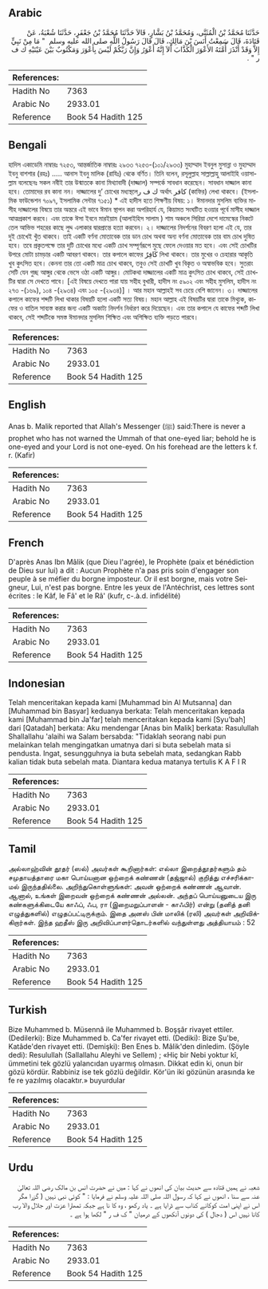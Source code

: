 ## Arabic


<div dir="rtl" lang="ar" style={{fontSize:'larger',backgroundColor:'#f8f9fa',padding:20}}>
حَدَّثَنَا مُحَمَّدُ بْنُ الْمُثَنَّى، وَمُحَمَّدُ بْنُ بَشَّارٍ، قَالاَ حَدَّثَنَا مُحَمَّدُ بْنُ جَعْفَرٍ، حَدَّثَنَا شُعْبَةُ، عَنْ قَتَادَةَ، قَالَ سَمِعْتُ أَنَسَ بْنَ مَالِكٍ، قَالَ قَالَ رَسُولُ اللَّهِ صلى الله عليه وسلم ‏ "‏ مَا مِنْ نَبِيٍّ إِلاَّ وَقَدْ أَنْذَرَ أُمَّتَهُ الأَعْوَرَ الْكَذَّابَ أَلاَ إِنَّهُ أَعْوَرُ وَإِنَّ رَبَّكُمْ لَيْسَ بِأَعْوَرَ وَمَكْتُوبٌ بَيْنَ عَيْنَيْهِ ك ف ر ‏"‏ ‏.‏
</div>
<div style={{backgroundColor:'#f8f9fa',padding:20, marginBottom: 10}}><table> <thead> <tr> <th>References:</th> <th></th> </tr> </thead> <tbody><tr><td>Hadith No</td><td>7363</td></tr><tr><td>Arabic No</td><td>2933.01</td></tr><tr><td>Reference</td><td>Book 54 Hadith 125</td></tr></tbody></table></div>

## Bengali


<div dir="ltr" lang="bn" style={{fontSize:'larger',backgroundColor:'#f8f9fa',padding:20}}>
হাদিস একাডেমি নাম্বারঃ ৭২৫৩, আন্তর্জাতিক নাম্বারঃ ২৯৩৩ ৭২৫৩-(১০১/২৯৩৩) মুহাম্মাদ ইবনুল মুসান্না ও মুহাম্মাদ ইবনু বাশশার (রহঃ) ..... আনাস ইবনু মালিক (রাযিঃ) থেকে বর্ণিত। তিনি বলেন, রসূলুল্লাহ সাল্লাল্লাহু আলাইহি ওয়াসাল্লাম বলেছেনঃ সকল নবীই তার উন্মাতকে কানা মিথ্যাবাদী (দাজ্জাল) সম্পর্কে সাবধান করেছেন। সাবধান দাজ্জাল কানা হবে। তোমাদের রব কানা নন। দাজ্জালের দু’ চোখের মধ্যস্থলেك ف ر অর্থাৎ كافر (কাফির) লেখা থাকবে। (ইসলামিক ফাউন্ডেশন ৭০৯৭, ইসলামিক সেন্টার ৭১৫১) * এই হাদীস হতে শিক্ষণীয় বিষয়: ১। ঈমানদার মুসলিম ব্যক্তির মাসীহ দাজ্জালের বিষয়ে তার অন্তরে এই ভাবে ঈমান স্থাপন করা অপরিহার্য যে, কিয়ামত সংঘটিত হওয়ার পূর্বে মাসীহ দাজ্জাল আত্মপ্রকাশ করবে। এবং তাকে ঈসা ইবনে মারইয়াম (আলাইহিস সালাম ) শাম অঞ্চলে সিরিয়া দেশে দামেস্কের নিকটে তেল আভিভ শহরের কাছে লুদ্দ এলাকার দ্বারপ্রান্তে হত্যা করবেন। ২। দাজ্জালের নিদর্শনের বিবরণ হলো এই যে, তার দুই চোখেই খুঁত থাকবে। তাই একটি বর্ণনা মোতাবেক তার ডান চোখ অথবা অন্য বর্ণনা মোতাবেক তার বাম চোখ দুষিত হবে। তবে প্রকৃতপক্ষে তার দুটি চোখের মধ্যে একটি চোখ সম্পূর্ণরূপে মুছে ফেলে দেওয়ার মত হবে। এবং সেই চোখটির উপরে মোটা চামড়ার একটি আবরণ থাকবে। তার কপালে কাফের كَافِرٌ লিখা থাকবে। তার মুখের ও চেহারার আকৃতি খুব কুৎসিত হবে। কেননা তার তো একটি মাত্র চোখ থাকবে, তবুও সেই চোখটি খুব বিকৃত ও অস্বাভবিক হবে। সুতরাং সেটি যেন গুচ্ছ আঙ্গুর থেকে ভেসে ওঠা একটি আঙ্গুর। মোটকথা দাজ্জালের একটি মাত্র কুৎসিত চোখ থাকবে, সেই চোখটির দ্বারা সে দেখতে পাবে। [এই বিষয়ে দেখতে পারা যায় সহীহ বুখারী, হাদীস নং ৫৯০২ এবং সহীহ মুসলিম, হাদীস নং ২৭৩ -(১৬৯), ১০৪ -(২৯৩৪) এবং ১০৫ -(২৯৩৪)] । আর মহান আল্লাহই সব চেয়ে বেশি জানেন। ৩। দাজ্জালের কপালে কাফের শব্দটি লিখা থাকার বিষয়টি হলো একটি সত্য বিষয়। মহান আল্লাহ এই বিষয়টির দ্বারা তাকে মিথ্যুক, কাফের ও বাতিল সাব্যস্ত করার জন্য একটি অকাট্য নিদর্শন নির্ধারণ করে দিয়েছেন। এবং তার কপালে যে কাফের শব্দটি লিখা থাকবে, সেই শব্দটিকে সমস্ত ঈমানদার মুসলিম শিক্ষিত এবং অশিক্ষিত ব্যক্তি পড়তে পারবে।
</div>
<div style={{backgroundColor:'#f8f9fa',padding:20, marginBottom: 10}}><table> <thead> <tr> <th>References:</th> <th></th> </tr> </thead> <tbody><tr><td>Hadith No</td><td>7363</td></tr><tr><td>Arabic No</td><td>2933.01</td></tr><tr><td>Reference</td><td>Book 54 Hadith 125</td></tr></tbody></table></div>

## English


<div dir="ltr" lang="en" style={{fontSize:'larger',backgroundColor:'#f8f9fa',padding:20}}>
Anas b. Malik reported that Allah's Messenger (ﷺ) said:There is never a prophet who has not warned the Ummah of that one-eyed liar; behold he is one-eyed and your Lord is not one-eyed. On his forehead are the letters k f. r. (Kafir)
</div>
<div style={{backgroundColor:'#f8f9fa',padding:20, marginBottom: 10}}><table> <thead> <tr> <th>References:</th> <th></th> </tr> </thead> <tbody><tr><td>Hadith No</td><td>7363</td></tr><tr><td>Arabic No</td><td>2933.01</td></tr><tr><td>Reference</td><td>Book 54 Hadith 125</td></tr></tbody></table></div>

## French


<div dir="ltr" lang="fr" style={{fontSize:'larger',backgroundColor:'#f8f9fa',padding:20}}>
D'après Anas Ibn Mâlik (que Dieu l'agrée), le Prophète (paix et bénédiction de Dieu sur lui) a dit : Aucun Prophète n'a pas pris soin d'engager son peuple à se méfier du borgne imposteur. Or il est borgne, mais votre Seigneur, Lui, n'est pas borgne. Entre les yeux de l'Antéchrist, ces lettres sont écrites : le Kâf, le Fâ' et le Râ' (kufr, c-.à.d. infidélité)
</div>
<div style={{backgroundColor:'#f8f9fa',padding:20, marginBottom: 10}}><table> <thead> <tr> <th>References:</th> <th></th> </tr> </thead> <tbody><tr><td>Hadith No</td><td>7363</td></tr><tr><td>Arabic No</td><td>2933.01</td></tr><tr><td>Reference</td><td>Book 54 Hadith 125</td></tr></tbody></table></div>

## Indonesian


<div dir="ltr" lang="id" style={{fontSize:'larger',backgroundColor:'#f8f9fa',padding:20}}>
Telah menceritakan kepada kami [Muhammad bin Al Mutsanna] dan [Muhammad bin Basyar] keduanya berkata: Telah menceritakan kepada kami [Muhammad bin Ja'far] telah menceritakan kepada kami [Syu'bah] dari [Qatadah] berkata: Aku mendengar [Anas bin Malik] berkata: Rasulullah Shallallahu 'alaihi wa Salam bersabda: "Tidaklah seorang nabi pun melainkan telah mengingatkan umatnya dari si buta sebelah mata si pendusta. Ingat, sesungguhnya ia buta sebelah mata, sedangkan Rabb kalian tidak buta sebelah mata. Diantara kedua matanya tertulis K A F I R
</div>
<div style={{backgroundColor:'#f8f9fa',padding:20, marginBottom: 10}}><table> <thead> <tr> <th>References:</th> <th></th> </tr> </thead> <tbody><tr><td>Hadith No</td><td>7363</td></tr><tr><td>Arabic No</td><td>2933.01</td></tr><tr><td>Reference</td><td>Book 54 Hadith 125</td></tr></tbody></table></div>

## Tamil


<div dir="ltr" lang="ta" style={{fontSize:'larger',backgroundColor:'#f8f9fa',padding:20}}>
அல்லாஹ்வின் தூதர் (ஸல்) அவர்கள் கூறினார்கள்: எல்லா இறைத்தூதர்களும் தம் சமுதாயத்தாரை மகா பொய்யனான ஒற்றைக் கண்ணன் (தஜ்ஜால்) குறித்து எச்சரிக்காமல் இருந்ததில்லை. அறிந்துகொள்ளுங்கள்: அவன் ஒற்றைக் கண்ணன் ஆவான். ஆனால், உங்கள் இறைவன் ஒற்றைக் கண்ணன் அல்லன். அந்தப் பொய்யனுடைய இரு கண்களுக்கிடையே காஃப், ஃப, ரா (இறைமறுப்பாளன் - காஃபிர்) என்று (தனித் தனி எழுத்துகளில்) எழுதப்பட்டிருக்கும். இதை அனஸ் பின் மாலிக் (ரலி) அவர்கள் அறிவிக்கிறார்கள். இந்த ஹதீஸ் இரு அறிவிப்பாளர்தொடர்களில் வந்துள்ளது அத்தியாயம் : 52
</div>
<div style={{backgroundColor:'#f8f9fa',padding:20, marginBottom: 10}}><table> <thead> <tr> <th>References:</th> <th></th> </tr> </thead> <tbody><tr><td>Hadith No</td><td>7363</td></tr><tr><td>Arabic No</td><td>2933.01</td></tr><tr><td>Reference</td><td>Book 54 Hadith 125</td></tr></tbody></table></div>

## Turkish


<div dir="ltr" lang="tr" style={{fontSize:'larger',backgroundColor:'#f8f9fa',padding:20}}>
Bize Muhammed b. Müsennâ ile Muhammed b. Boşşâr rivayet ettiler. (Dedilerki): Bize Muhammed b. Ca'fer rivayet etti. (Dediki): Bize Şu'be, Katâde'den rivayet etti. (Demişki): Ben Enes b. Mâlik'den dinledim. (Şöyle dedi): Resulullah (Sallallahu Aleyhi ve Sellem) ; «Hiç bir Nebi yoktur kî, ümmetini tek gözlü yalancıdan uyarmış olmasın. Dikkat edin ki, onun bir gözü kördür. Rabbiniz ise tek gözlü değildir. Kör'ün iki gözünün arasında ke fe re yazılmış olacaktır.» buyurdular
</div>
<div style={{backgroundColor:'#f8f9fa',padding:20, marginBottom: 10}}><table> <thead> <tr> <th>References:</th> <th></th> </tr> </thead> <tbody><tr><td>Hadith No</td><td>7363</td></tr><tr><td>Arabic No</td><td>2933.01</td></tr><tr><td>Reference</td><td>Book 54 Hadith 125</td></tr></tbody></table></div>

## Urdu


<div dir="rtl" lang="ur" style={{fontSize:'larger',backgroundColor:'#f8f9fa',padding:20}}>
شعبہ نے ہمیں قتادہ سے حدیث بیان کی انھوں نے کہا : میں نے حضرت انس بن مالک رضی اللہ تعالیٰ عنہ سے سنا ، انھوں نے کہا کہ رسول اللہ صلی اللہ علیہ وسلم نے فرمایا : " کوئی نبی نہیں ( گزرا مگر اس نے اپنی امت کوکانے کذاب سے ڈرایا ہے ۔ یاد رکھو ، وہ کا نا ہے جبکہ تمھارا عزت اور جلال والا رب کانا نہیں اس ( دجال ) کی دونوں آنکھوں کے درمیان " ک ف ر " لکھا ہوا ہے ۔
</div>
<div style={{backgroundColor:'#f8f9fa',padding:20, marginBottom: 10}}><table> <thead> <tr> <th>References:</th> <th></th> </tr> </thead> <tbody><tr><td>Hadith No</td><td>7363</td></tr><tr><td>Arabic No</td><td>2933.01</td></tr><tr><td>Reference</td><td>Book 54 Hadith 125</td></tr></tbody></table></div>